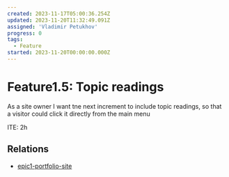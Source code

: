 ```yaml
---
created: 2023-11-17T05:00:36.254Z
updated: 2023-11-20T11:32:49.091Z
assigned: 'Vladimir Petukhov'
progress: 0
tags:
  - Feature
started: 2023-11-20T00:00:00.000Z
---
```


# Feature1.5: Topic readings

As a site owner I want tne next increment to include topic readings, so that a visitor could click it directly from the main menu

ITE: 2h

## Relations

- [epic1-portfolio-site](epic1-portfolio-site.md)
